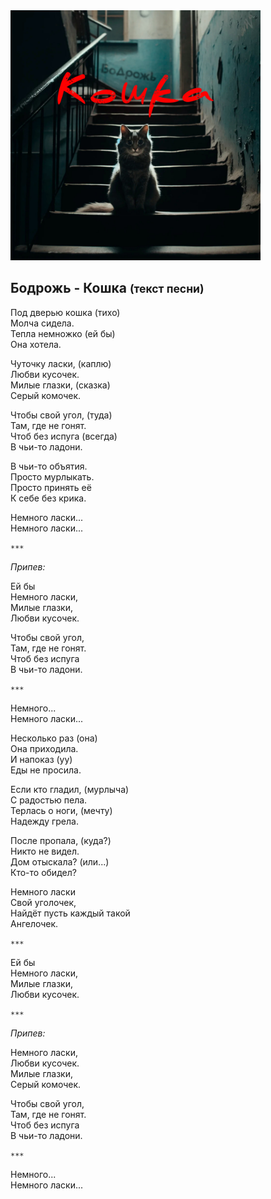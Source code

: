 <img src="cover.jpg" alt="Cover" width="400" height="400" />

## Бодрожь - Кошка <small>(текст песни)</small>

Под дверью кошка (тихо)  
Молча сидела.  
Тепла немножко (ей бы)  
Она хотела.

Чуточку ласки, (каплю)  
Любви кусочек.  
Милые глазки, (сказка)  
Серый комочек.

Чтобы свой угол, (туда)  
Там, где не гонят.  
Чтоб без испуга (всегда)  
В чьи-то ладони.

В чьи-то объятия.  
Просто мурлыкать.  
Просто принять её  
К себе без крика.

Немного ласки...  
Немного ласки...

`***`

*Припев:*

Ей бы  
Немного ласки,  
Милые глазки,  
Любви кусочек.

Чтобы свой угол,  
Там, где не гонят.  
Чтоб без испуга  
В чьи-то ладони.

`***`

Немного...  
Немного ласки...

Несколько раз (она)  
Она приходила.  
И напоказ (уу)  
Еды не просила.

Если кто гладил, (мурлыча)  
С радостью пела.  
Терлась о ноги, (мечту)  
Надежду грела.

После пропала, (куда?)  
Никто не видел.  
Дом отыскала? (или...)  
Кто-то обидел?

Немного ласки  
Свой уголочек,  
Найдёт пусть каждый такой  
Ангелочек.

`***`

Ей бы  
Немного ласки,  
Милые глазки,  
Любви кусочек.

`***`

*Припев:*

Немного ласки,  
Любви кусочек.  
Милые глазки,  
Серый комочек.

Чтобы свой угол,  
Там, где не гонят.  
Чтоб без испуга  
В чьи-то ладони.

`***`

Немного...  
Немного ласки...